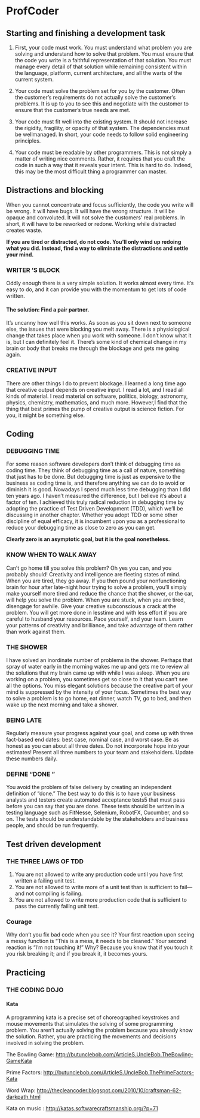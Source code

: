 # ProfCoder

## Starting and finishing a development task

1. First, your code must work. You must understand what problem you are solving and understand how to solve that problem. 
You must ensure that the code you write is a faithful representation of that solution. You must manage every detail of that solution while remaining consistent within the language, platform, current architecture, and all the warts of the current system.

2. Your code must solve the problem set for you by the customer. Often the customer’s requirements do not actually solve the customer’s problems. It is up to you to see this and negotiate with the customer to ensure that the customer’s true needs are met.

3. Your code must fit well into the existing system. It should not increase the rigidity, fragility, or opacity of that system. The dependencies must be wellmanaged. In short, your code needs to follow solid engineering principles.

4. Your code must be readable by other programmers. This is not simply a matter of writing nice comments. Rather, it requires that you craft the code in such a way that it reveals your intent. This is hard to do. Indeed, this may be the most difficult thing a programmer can master.

## Distractions and blocking

  When you cannot concentrate and focus sufficiently, the code you write will be wrong. It will have bugs. It will have the wrong structure. It will be opaque and convoluted. It will not solve the customers’ real problems. In short, it will have to be reworked or redone. Working while distracted creates waste.
  
  **If you are tired or distracted, do not code. You’ll only wind up redoing what you did. Instead, find a way to eliminate the distractions and settle your mind.**
  
 ### WRITER ’S BLOCK
 
  Oddly enough there is a very simple solution. It works almost every time. It’s easy to do, and it can provide you with the momentum to get lots of code written.

#### The solution: Find a pair partner.
  It’s uncanny how well this works. As soon as you sit down next to someone else, the issues that were blocking you melt away. There is a physiological change that takes place when you work with someone. I don’t know what it is, but I can definitely feel it. There’s some kind of chemical change in my brain or body that breaks me through the blockage and gets me going again.
  
### CREATIVE INPUT
  There are other things I do to prevent blockage. I learned a long time ago that creative output depends on creative input.
I read a lot, and I read all kinds of material. I read material on software, politics, biology, astronomy, physics, chemistry, mathematics, and much more. However,I find that the thing that best primes the pump of creative output is science
fiction. For you, it might be something else. 

## Coding

### DEBUGGING TIME

For some reason software developers don’t think of debugging time as coding time. They think of debugging time as a call of nature, something that just has to be done. But debugging time is just as expensive to the business as coding time is, and therefore anything we can do to avoid or diminish it is good. Nowadays I spend much less time debugging than I did ten years ago. I haven’t measured the difference, but I believe it’s about a factor of ten. I achieved this truly radical reduction in debugging time by adopting the practice of Test Driven Development (TDD), which we’ll be discussing in another chapter. Whether you adopt TDD or some other discipline of equal efficacy, it is incumbent upon you as a professional to reduce your debugging time as close to zero as you can get. 

**Clearly zero is an asymptotic goal, but it is the goal nonetheless.**

### KNOW WHEN TO WALK AWAY

Can’t go home till you solve this problem? Oh yes you can, and you probably should! Creativity and intelligence are fleeting states of mind. When you are tired, they go away. If you then pound your nonfunctioning brain for hour after late-night hour trying to solve a problem, you’ll simply make yourself more tired and reduce the chance that the shower, or the car, will help you solve the problem.
When you are stuck, when you are tired, disengage for awhile. Give your creative subconscious a crack at the problem. You will get more done in lesstime and with less effort if you are careful to husband your resources. Pace yourself, and your team. Learn your patterns of creativity and brilliance, and take advantage of them rather than work against them.

### THE SHOWER
I have solved an inordinate number of problems in the shower. Perhaps that spray of water early in the morning wakes me up and gets me to review all the solutions that my brain came up with while I was asleep. When you are working on a problem, you sometimes get so close to it that you can’t see all the options. You miss elegant solutions because the creative part of your mind is suppressed by the intensity of your focus. Sometimes the best way to solve a problem is to go home, eat dinner, watch TV, go to bed, and then wake up the next morning and take a shower.

### BEING LATE

Regularly measure your progress against your goal, and come up with three fact-based end dates: best case, nominal case, and worst case. Be as honest as you can about all three dates. Do not incorporate hope into your estimates! Present all three numbers to your team and stakeholders. Update these numbers daily.

### DEFINE “DONE ”

You avoid the problem of false delivery by creating an independent definition of “done.” The best way to do this is to have your business analysts and testers create automated acceptance tests5 that must pass before you can say that you are done. These tests should be written in a testing language such as FitNesse, Selenium, RobotFX, Cucumber, and so on. The tests should be understandable by the stakeholders and business people, and should be run frequently.

## Test driven development

### THE THREE LAWS OF TDD
1. You are not allowed to write any production code until you have first written a failing unit test.
2. You are not allowed to write more of a unit test than is sufficient to fail—and not compiling is failing.
3. You are not allowed to write more production code that is sufficient to pass the currently failing unit test.

### Courage
Why don’t you fix bad code when you see it? Your first reaction upon seeing a messy function is “This is a mess, it needs to be cleaned.” Your second reaction is “I’m not touching it!” Why? Because you know that if you touch it you risk breaking it; and if you break it, it becomes yours.
  
 ## Practicing
 
### THE CODING DOJO

#### Kata

A programming kata is a precise set of choreographed keystrokes and mouse movements that simulates the solving of some programming problem. You aren’t actually solving the problem because you already know the solution. Rather, you are practicing the movements and decisions involved in solving the problem.

The Bowling Game:  http://butunclebob.com/ArticleS.UncleBob.TheBowling-GameKata

Prime Factors:  http://butunclebob.com/ArticleS.UncleBob.ThePrimeFactors-Kata

Word Wrap:  http://thecleancoder.blogspot.com/2010/10/craftsman-62-darkpath.html

Kata on music : http://katas.softwarecraftsmanship.org/?p=71
